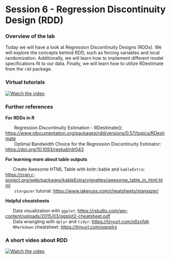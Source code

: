 # Session 6 - Regression Discontinuity Design (RDD)

### Overview of the lab

Today we will have a look at Regression Discontinuity Designs (RDDs). We will explore the concepts behind RDD, such as forcing variables and local randomization. Additionally, we will learn how to implement different model specifications fit to our data. Finally, we will learn how to utilize RDestimate from the `rdd` package.

### Virtual tutorials
[![Watch the video](https://img.youtube.com/vi/lsFlKinuneo/maxresdefault.jpg)](https://youtu.be/lsFlKinuneo)

### Further references

**For RDDs in R**<p>
&nbsp;&nbsp;&nbsp;&nbsp;&nbsp;&nbsp; Regression Discontinuity Estimation - RDestimate(): https://www.rdocumentation.org/packages/rdd/versions/0.57/topics/RDestimate <br>
&nbsp;&nbsp;&nbsp;&nbsp;&nbsp;&nbsp; Optimal Bandwidth Choice for the Regression Discontinuity Estimator: https://doi.org/10.1093/restud/rdr043 <br>

**For learning more about table outputs** <p>
&nbsp;&nbsp;&nbsp;&nbsp;&nbsp;&nbsp;Create Awesome HTML Table with knitr::kable and `kableExtra`: https://cran.r-project.org/web/packages/kableExtra/vignettes/awesome_table_in_html.html <br>
&nbsp;&nbsp;&nbsp;&nbsp;&nbsp;&nbsp; `stargazer` tutorial: https://www.jakeruss.com/cheatsheets/stargazer/ <br>

**Helpful cheatsheets** <p>
&nbsp;&nbsp;&nbsp;&nbsp;&nbsp;&nbsp;Data visualization with `ggplot`: https://rstudio.com/wp-content/uploads/2015/03/ggplot2-cheatsheet.pdf <br>
&nbsp;&nbsp;&nbsp;&nbsp;&nbsp;&nbsp;Data wrangling with `dplyr` and `tidyr`: https://tinyurl.com/s6zxfqh <br>
&nbsp;&nbsp;&nbsp;&nbsp;&nbsp;&nbsp;`RMarkdown` cheatsheet: https://tinyurl.com/uqoelrx <p>


### A short video about RDD

[![Watch the video](https://img.youtube.com/vi/TfKwgGT2fSM/maxresdefault.jpg)](https://youtu.be/TfKwgGT2fSM)
